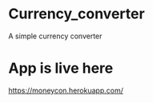 # Currency_converter
A simple currency converter 
# App is live here
https://moneycon.herokuapp.com/
